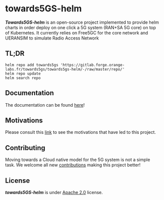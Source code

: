 # towards5GS-helm

***Towards5GS-helm*** is an open-source project implemented to provide helm charts in order deploy on one click a 5G system (RAN+SA 5G core) on top of Kubernetes.  It currently relies on Free5GC  for the core  network and UERANSIM  to simulate Radio Access Network  

## TL;DR
```console
helm repo add towards5gs 'https://gitlab.forge.orange-labs.fr/towards5gs/towards5gs-helm/-/raw/master/repo/'
helm repo update
helm search repo
```

## Documentation
The documentation can be found [here](./docs/)!

## Motivations
Please consult this [link](/motivations.md) to see the motivations that have led to this project.

## Contributing
Moving towards a Cloud native model for the 5G system is not a simple task. We welcome all new [contributions](./CONTRIBUTING.md) making this project better!

## License
***towards5GS-helm*** is under [Apache 2.0](./LICENSE) license.



